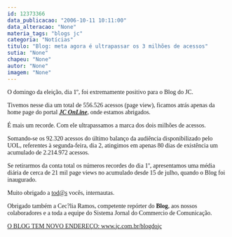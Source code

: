 ```yaml
---
id: 12373366
data_publicacao: "2006-10-11 10:11:00"
data_alteracao: "None"
materia_tags: "blogs jc"
categoria: "Notícias"
titulo: "Blog: meta agora é ultrapassar os 3 milhões de acessos"
sutia: "None"
chapeu: "None"
autor: "None"
imagem: "None"
---
```

<p><P><FONT face=Verdana>O domingo da eleição, dia 1º, foi extremamente positivo para o Blog do JC.</FONT></P></p>
<p><P><FONT face=Verdana>Tivemos nesse dia um total de 556.526 acessos (page view), ficamos atrás apenas da home page do portal <STRONG><EM><A href=\"https://www.jc.com.br/\" target=_blank>JC OnLine</A></EM></STRONG></FONT><FONT face=Verdana>, onde estamos abrigados.</FONT></P></p>
<p><P><FONT face=Verdana>É mais um recorde. Com ele ultrapassamos a marca dos dois milhões de acessos.</FONT></P></p>
<p><P><FONT face=Verdana>Somando-se os 92.320 acessos do último balanço da audiência disponibilizado pelo UOL, referentes à segunda-feira, dia 2, atingimos em apenas 80 dias de existência um acumulado de 2.214.972 acessos.</FONT></P></p>
<p><P><FONT face=Verdana>Se retirarmos da conta total os números recordes do dia 1º, apresentamos uma média diária de cerca de 21 mil page views no acumulado desde 15 de julho, quando o Blog foi inaugurado.</FONT></P></p>
<p><P><FONT face=Verdana>Muito obrigado a </FONT><A href=\"mailto:tod@s\"><FONT face=Verdana>tod@s</FONT></A><FONT face=Verdana>&nbsp;</FONT><FONT face=Verdana>vocês, internautas.</FONT></P></p>
<p><P><FONT face=Verdana>Obrigado também a Cec?lia Ramos, competente repórter do <STRONG>Blog</STRONG>, aos nossos colaboradores e a toda a equipe do Sistema Jornal do Commercio de Comunicação.<BR></FONT></P></p>
<p><P><FONT face=Verdana><U>O&nbsp;BLOG TEM NOVO ENDEREÇO: </U><A href=\"https://www.jc.com.br/blogdojc\">www.jc.com.br/blogdojc</A></FONT></P> </p>
